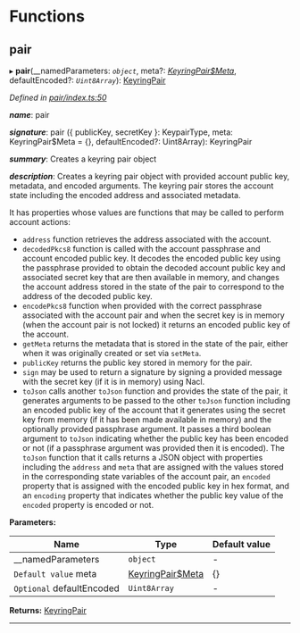 

# Functions

<a id="pair"></a>

##  pair

▸ **pair**(__namedParameters: *`object`*, meta?: *[KeyringPair$Meta](_types_.md#keyringpair_meta)*, defaultEncoded?: *`Uint8Array`*): [KeyringPair](_types_.md#keyringpair)

*Defined in [pair/index.ts:50](https://github.com/polkadot-js/common/blob/7188f6b/packages/keyring/src/pair/index.ts#L50)*

*__name__*: pair

*__signature__*: pair ({ publicKey, secretKey }: KeypairType, meta: KeyringPair$Meta = {}, defaultEncoded?: Uint8Array): KeyringPair

*__summary__*: Creates a keyring pair object

*__description__*: Creates a keyring pair object with provided account public key, metadata, and encoded arguments. The keyring pair stores the account state including the encoded address and associated metadata.

It has properties whose values are functions that may be called to perform account actions:

*   `address` function retrieves the address associated with the account.
*   `decodedPkcs8` function is called with the account passphrase and account encoded public key. It decodes the encoded public key using the passphrase provided to obtain the decoded account public key and associated secret key that are then available in memory, and changes the account address stored in the state of the pair to correspond to the address of the decoded public key.
*   `encodePkcs8` function when provided with the correct passphrase associated with the account pair and when the secret key is in memory (when the account pair is not locked) it returns an encoded public key of the account.
*   `getMeta` returns the metadata that is stored in the state of the pair, either when it was originally created or set via `setMeta`.
*   `publicKey` returns the public key stored in memory for the pair.
*   `sign` may be used to return a signature by signing a provided message with the secret key (if it is in memory) using Nacl.
*   `toJson` calls another `toJson` function and provides the state of the pair, it generates arguments to be passed to the other `toJson` function including an encoded public key of the account that it generates using the secret key from memory (if it has been made available in memory) and the optionally provided passphrase argument. It passes a third boolean argument to `toJson` indicating whether the public key has been encoded or not (if a passphrase argument was provided then it is encoded). The `toJson` function that it calls returns a JSON object with properties including the `address` and `meta` that are assigned with the values stored in the corresponding state variables of the account pair, an `encoded` property that is assigned with the encoded public key in hex format, and an `encoding` property that indicates whether the public key value of the `encoded` property is encoded or not.

**Parameters:**

| Name | Type | Default value |
| ------ | ------ | ------ |
| __namedParameters | `object` | - |
| `Default value` meta | [KeyringPair$Meta](_types_.md#keyringpair_meta) |  {} |
| `Optional` defaultEncoded | `Uint8Array` | - |

**Returns:** [KeyringPair](_types_.md#keyringpair)

___

